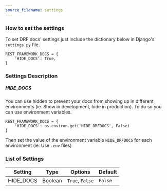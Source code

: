 ```yaml
---
source_filename: settings
---
```


### How to set the settings
To set DRF docs' settings just include the dictionary below in Django's `settings.py` file.

    REST_FRAMEWORK_DOCS = {
        'HIDE_DOCS': True,
    }


### Settings Description

##### HIDE_DOCS
You can use hidden to prevent your docs from showing up in different environments (ie. Show in development, hide in production). To do so you can use environment variables.

    REST_FRAMEWORK_DOCS = {
        'HIDE_DOCS': os.environ.get('HIDE_DRFDOCS', False)
    }

Then set the value of the environment variable `HIDE_DRFDOCS` for each environment (ie. Use `.env` files)

### List of Settings

| Setting  | Type    | Options         | Default |
|--------- |---------|-----------------|---------|
|HIDE_DOCS | Boolean | `True`, `False` | `False` |
